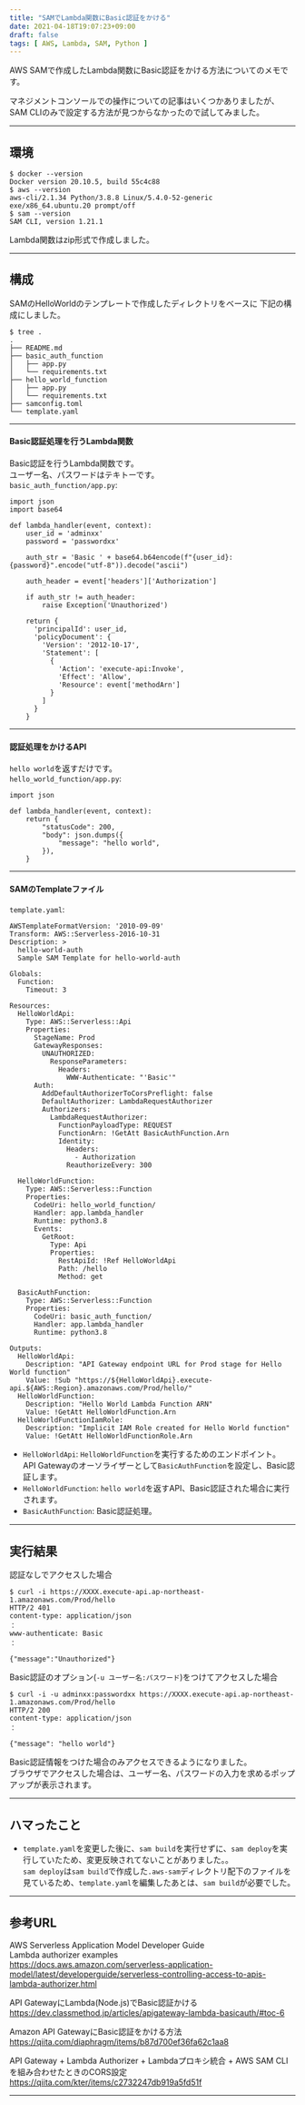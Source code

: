 ```yaml
---
title: "SAMでLambda関数にBasic認証をかける"
date: 2021-04-18T19:07:23+09:00
draft: false
tags: [ AWS, Lambda, SAM, Python ]
---
```



AWS SAMで作成したLambda関数にBasic認証をかける方法についてのメモです。

マネジメントコンソールでの操作についての記事はいくつかありましたが、
SAM CLIのみで設定する方法が見つからなかったので試してみました。

---

## 環境
```
$ docker --version
Docker version 20.10.5, build 55c4c88
$ aws --version
aws-cli/2.1.34 Python/3.8.8 Linux/5.4.0-52-generic exe/x86_64.ubuntu.20 prompt/off
$ sam --version
SAM CLI, version 1.21.1
```

Lambda関数はzip形式で作成しました。

---

## 構成
SAMのHelloWorldのテンプレートで作成したディレクトリをベースに
下記の構成にしました。

```
$ tree .
.
├── README.md
├── basic_auth_function
│   ├── app.py
│   └── requirements.txt
├── hello_world_function
│   ├── app.py
│   └── requirements.txt
├── samconfig.toml
└── template.yaml
```

---

#### Basic認証処理を行うLambda関数

Basic認証を行うLambda関数です。  
ユーザー名、パスワードはテキトーです。  
`basic_auth_function/app.py`:
```
import json
import base64

def lambda_handler(event, context):
    user_id = 'adminxx'
    password = 'passwordxx'

    auth_str = 'Basic ' + base64.b64encode(f"{user_id}:{password}".encode("utf-8")).decode("ascii")
    
    auth_header = event['headers']['Authorization']
    
    if auth_str != auth_header:
        raise Exception('Unauthorized')
    
    return {
      'principalId': user_id,
      'policyDocument': {
        'Version': '2012-10-17',
        'Statement': [
          {
            'Action': 'execute-api:Invoke',
            'Effect': 'Allow',
            'Resource': event['methodArn']
          }
        ]
      }
    }
```

---

#### 認証処理をかけるAPI
`hello world`を返すだけです。  
`hello_world_function/app.py`:
```
import json

def lambda_handler(event, context):
    return {
        "statusCode": 200,
        "body": json.dumps({
            "message": "hello world",
        }),
    }
```

---

#### SAMのTemplateファイル
`template.yaml`:
```
AWSTemplateFormatVersion: '2010-09-09'
Transform: AWS::Serverless-2016-10-31
Description: >
  hello-world-auth
  Sample SAM Template for hello-world-auth

Globals:
  Function:
    Timeout: 3

Resources:
  HelloWorldApi:
    Type: AWS::Serverless::Api
    Properties:
      StageName: Prod
      GatewayResponses:
        UNAUTHORIZED:
          ResponseParameters:
            Headers:
              WWW-Authenticate: "'Basic'"
      Auth:
        AddDefaultAuthorizerToCorsPreflight: false
        DefaultAuthorizer: LambdaRequestAuthorizer
        Authorizers:
          LambdaRequestAuthorizer:
            FunctionPayloadType: REQUEST
            FunctionArn: !GetAtt BasicAuthFunction.Arn
            Identity:
              Headers:
                - Authorization
              ReauthorizeEvery: 300

  HelloWorldFunction:
    Type: AWS::Serverless::Function
    Properties:
      CodeUri: hello_world_function/
      Handler: app.lambda_handler
      Runtime: python3.8
      Events:
        GetRoot:
          Type: Api
          Properties:
            RestApiId: !Ref HelloWorldApi
            Path: /hello
            Method: get

  BasicAuthFunction:
    Type: AWS::Serverless::Function
    Properties:
      CodeUri: basic_auth_function/
      Handler: app.lambda_handler
      Runtime: python3.8

Outputs:
  HelloWorldApi:
    Description: "API Gateway endpoint URL for Prod stage for Hello World function"
    Value: !Sub "https://${HelloWorldApi}.execute-api.${AWS::Region}.amazonaws.com/Prod/hello/"
  HelloWorldFunction:
    Description: "Hello World Lambda Function ARN"
    Value: !GetAtt HelloWorldFunction.Arn
  HelloWorldFunctionIamRole:
    Description: "Implicit IAM Role created for Hello World function"
    Value: !GetAtt HelloWorldFunctionRole.Arn

```

- `HelloWorldApi`: `HelloWorldFunction`を実行するためのエンドポイント。  
   API Gatewayのオーソライザーとして`BasicAuthFunction`を設定し、Basic認証します。
- `HelloWorldFunction`:  `hello world`を返すAPI、Basic認証された場合に実行されます。
- `BasicAuthFunction`: Basic認証処理。

---

## 実行結果

認証なしでアクセスした場合
```
$ curl -i https://XXXX.execute-api.ap-northeast-1.amazonaws.com/Prod/hello
HTTP/2 401
content-type: application/json
：
www-authenticate: Basic
：

{"message":"Unauthorized"}
```
Basic認証のオプション(`-u ユーザー名:パスワード`)をつけてアクセスした場合
```
$ curl -i -u adminxx:passwordxx https://XXXX.execute-api.ap-northeast-1.amazonaws.com/Prod/hello
HTTP/2 200
content-type: application/json
：

{"message": "hello world"}
```

Basic認証情報をつけた場合のみアクセスできるようになりました。  
ブラウザでアクセスした場合は、ユーザー名、パスワードの入力を求めるポップアップが表示されます。

---

## ハマったこと
- `template.yaml`を変更した後に、`sam build`を実行せずに、`sam deploy`を実行していたため、変更反映されてないことがありました。。  
  `sam deploy`は`sam build`で作成した`.aws-sam`ディレクトリ配下のファイルを見ているため、`template.yaml`を編集したあとは、`sam build`が必要でした。

---
## 参考URL
AWS Serverless Application Model Developer Guide  
Lambda authorizer examples  
https://docs.aws.amazon.com/serverless-application-model/latest/developerguide/serverless-controlling-access-to-apis-lambda-authorizer.html

API GatewayにLambda(Node.js)でBasic認証かける   
https://dev.classmethod.jp/articles/apigateway-lambda-basicauth/#toc-6

Amazon API GatewayにBasic認証をかける方法  
https://qiita.com/diaphragm/items/b87d700ef36fa62c1aa8

API Gateway + Lambda Authorizer + Lambdaプロキシ統合 + AWS SAM CLIを組み合わせたときのCORS設定  
https://qiita.com/kter/items/c2732247db919a5fd51f

---
